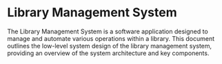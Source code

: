 # Library Management System

The Library Management System is a software application designed to manage and automate various operations within a library. This document outlines the low-level system design of the library management system, providing an overview of the system architecture and key components.

